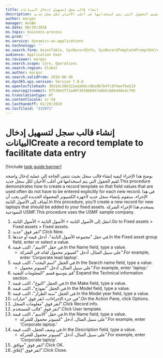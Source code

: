 ```yaml
---
title: إنشاء قالب سجل لتسهيل إدخال البيانات
description: يوضح هذا الإجراء كيفية إنشاء قالب سجل بحيث تنتفي الحاجة إلى عملية إدخال واضحة لقيم الحقول التي يتم استخدامها في أغلب الأحيان لكل سجل جديد.
author: margoc
manager: AnnBe
ms.date: 08/29/2018
ms.topic: business-process
ms.prod: ''
ms.service: dynamics-ax-applications
ms.technology: ''
ms.search.form: AssetTable, SysRecordInfo, SysRecordTemplatePromptOnCreate
audience: Application User
ms.reviewer: margoc
ms.search.scope: Core, Operations
ms.search.region: Global
ms.author: margoc
ms.search.validFrom: 2016-06-30
ms.dyn365.ops.version: Version 7.0.0
ms.openlocfilehash: 36d14c386322adab0cc0ba9b7b47c874aefbe519
ms.sourcegitcommit: 0f530e5f72a40f383868957a6b5cb0e446e4c795
ms.translationtype: HT
ms.contentlocale: ar-SA
ms.lasthandoff: 01/29/2019
ms.locfileid: "315971"
---
```

# <a name="create-a-record-template-to-facilitate-data-entry"></a><span data-ttu-id="688d7-103">إنشاء قالب سجل لتسهيل إدخال البيانات</span><span class="sxs-lookup"><span data-stu-id="688d7-103">Create a record template to facilitate data entry</span></span>

[!include [task guide banner](../../includes/task-guide-banner.md)]

<span data-ttu-id="688d7-104">يوضح هذا الإجراء كيفية إنشاء قالب سجل بحيث تنتفي الحاجة إلى عملية إدخال واضحة لقيم الحقول التي يتم استخدامها في أغلب الأحيان لكل سجل جديد.</span><span class="sxs-lookup"><span data-stu-id="688d7-104">This procedure demonstrates how to create a record template so that field values that are used often do not have to be entered explicitly for each new record.</span></span> <span data-ttu-id="688d7-105">في هذا الإجراء، ستقوم بإنشاء سجل جديد لأجهزة الكمبيوتر المحمولة الجديدة التي يجب أن تُضاف إلى الأصول الثابتة.</span><span class="sxs-lookup"><span data-stu-id="688d7-105">In this procedure, you’ll create a new record for new laptops that should be added to your fixed assets.</span></span> <span data-ttu-id="688d7-106">يستخدم هذا الإجراء الشركة النموذجية USMF.</span><span class="sxs-lookup"><span data-stu-id="688d7-106">This procedure uses the USMF sample company.</span></span>

1. <span data-ttu-id="688d7-107">انتقل إلى الأصول الثابتة > الأصول الثابتة > الأصول الثابتة.</span><span class="sxs-lookup"><span data-stu-id="688d7-107">Go to Fixed assets > Fixed assets > Fixed assets.</span></span>
2. <span data-ttu-id="688d7-108">انقر فوق "جديد".</span><span class="sxs-lookup"><span data-stu-id="688d7-108">Click New.</span></span>
3. <span data-ttu-id="688d7-109">في حقل "مجموعة الأصول الثابتة"، أدخل قيمة أو حددها.</span><span class="sxs-lookup"><span data-stu-id="688d7-109">In the Fixed asset group field, enter or select a value.</span></span>
4. <span data-ttu-id="688d7-110">في حقل "الاسم"، اكتب قيمة.</span><span class="sxs-lookup"><span data-stu-id="688d7-110">In the Name field, type a value.</span></span>
    * <span data-ttu-id="688d7-111">على سبيل المثال، أدخل "كمبيوتر محمول لقائد في الشركة".</span><span class="sxs-lookup"><span data-stu-id="688d7-111">For example, enter 'Corporate lead laptop'.</span></span>  
5. <span data-ttu-id="688d7-112">في الحقل "اسم البحث‬"، اكتب قيمة.</span><span class="sxs-lookup"><span data-stu-id="688d7-112">In the Search name field, type a value.</span></span>
    * <span data-ttu-id="688d7-113">على سبيل المثال، أدخل "كمبيوتر محمول".</span><span class="sxs-lookup"><span data-stu-id="688d7-113">For example, enter 'laptop.'</span></span>  
6. <span data-ttu-id="688d7-114">قم بتوسيع قسم "المعلومات التقنية".</span><span class="sxs-lookup"><span data-stu-id="688d7-114">Expand the Technical information section.</span></span>
7. <span data-ttu-id="688d7-115">في الحقل "النوع‬"، اكتب قيمة.</span><span class="sxs-lookup"><span data-stu-id="688d7-115">In the Make field, type a value.</span></span>
8. <span data-ttu-id="688d7-116">في الحقل "نموذج"، اكتب قيمة.</span><span class="sxs-lookup"><span data-stu-id="688d7-116">In the Model field, type a value.</span></span>
9. <span data-ttu-id="688d7-117">في الحقل "سنة الطراز‬"، اكتب قيمة.</span><span class="sxs-lookup"><span data-stu-id="688d7-117">In the Model year field, type a value.</span></span>
10. <span data-ttu-id="688d7-118">في جزء الإجراءات، انقر فوق "خيارات".</span><span class="sxs-lookup"><span data-stu-id="688d7-118">On the Action Pane, click Options.</span></span>
11. <span data-ttu-id="688d7-119">انقر فوق "معلومات السجل".</span><span class="sxs-lookup"><span data-stu-id="688d7-119">Click Record info.</span></span>
12. <span data-ttu-id="688d7-120">انقر فوق "قالب المستخدم".</span><span class="sxs-lookup"><span data-stu-id="688d7-120">Click User template.</span></span>
13. <span data-ttu-id="688d7-121">في حقل "الاسم"، اكتب قيمة.</span><span class="sxs-lookup"><span data-stu-id="688d7-121">In the Name field, type a value.</span></span>
    * <span data-ttu-id="688d7-122">على سبيل المثال، أدخل "كمبيوتر محمول للشركة".</span><span class="sxs-lookup"><span data-stu-id="688d7-122">For example, enter 'Corporate laptop.'</span></span>  
14. <span data-ttu-id="688d7-123">في وصف الحقل، اكتب قيمة.</span><span class="sxs-lookup"><span data-stu-id="688d7-123">In the Description field, type a value.</span></span>
    * <span data-ttu-id="688d7-124">على سبيل المثال، أدخل "كمبيوتر محمول للشركة".</span><span class="sxs-lookup"><span data-stu-id="688d7-124">For example, enter 'Corporate laptop'.</span></span>  
15. <span data-ttu-id="688d7-125">انقر فوق "موافق".</span><span class="sxs-lookup"><span data-stu-id="688d7-125">Click OK.</span></span>
16. <span data-ttu-id="688d7-126">انقر فوق "إغلاق".</span><span class="sxs-lookup"><span data-stu-id="688d7-126">Click Close.</span></span>

